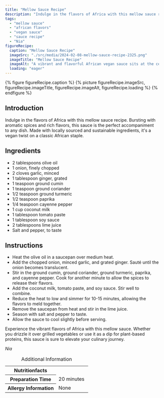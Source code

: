 ```yaml
---
title: "Mellow Sauce Recipe"
description: "Indulge in the flavors of Africa with this mellow sauce recipe. Bursting with aromatic spices and rich flavors, this sauce is the perfect accompaniment to any dish."
tags:
  - "mellow sauce"
  - "african flavors"
  - "vegan sauce"
  - "sauce recipe"
  - "Nia"
figureRecipe: 
  caption: "Mellow Sauce Recipe"
  imageSrc: "./src/media/2024-02-08-mellow-sauce-recipe-2325.png"
  imageTitle: "Mellow Sauce Recipe"
  imageAlt: "A vibrant and flavorful African vegan sauce sits at the center of a clean, minimalist dining table, inviting viewers to indulge in its plant-based goodness."
  loading: "eager"
---
```


{% figure figureRecipe.caption %}
{% picture figureRecipe.imageSrc, figureRecipe.imageTitle, figureRecipe.imageAlt, figureRecipe.loading %}
{% endfigure %}

## Introduction

Indulge in the flavors of Africa with this mellow sauce recipe. Bursting with aromatic spices and rich flavors, this sauce is the perfect accompaniment to any dish. Made with locally sourced and sustainable ingredients, it's a vegan twist on a classic African staple.

## Ingredients

- 2 tablespoons olive oil
- 1 onion, finely chopped
- 2 cloves garlic, minced
- 1 tablespoon ginger, grated
- 1 teaspoon ground cumin
- 1 teaspoon ground coriander
- 1/2 teaspoon ground turmeric
- 1/2 teaspoon paprika
- 1/4 teaspoon cayenne pepper
- 1 cup coconut milk
- 1 tablespoon tomato paste
- 1 tablespoon soy sauce
- 2 tablespoons lime juice
- Salt and pepper, to taste

## Instructions

- Heat the olive oil in a saucepan over medium heat.
- Add the chopped onion, minced garlic, and grated ginger. Sauté until the onion becomes translucent.
- Stir in the ground cumin, ground coriander, ground turmeric, paprika, and cayenne pepper. Cook for another minute to allow the spices to release their flavors.
- Add the coconut milk, tomato paste, and soy sauce. Stir well to combine.
- Reduce the heat to low and simmer for 10-15 minutes, allowing the flavors to meld together.
- Remove the saucepan from heat and stir in the lime juice.
- Season with salt and pepper to taste.
- Allow the sauce to cool slightly before serving.

Experience the vibrant flavors of Africa with this mellow sauce. Whether you drizzle it over grilled vegetables or use it as a dip for plant-based proteins, this sauce is sure to elevate your culinary journey.

*Nia*

<table><caption class='sr-only'>Additional Information</caption><tr><th>Nutritionfacts</th><td>&nbsp;</td></tr><tr><th>Preparation Time</th><td>20 minutes&nbsp;</td></tr><tr><th>Allergy Information</th><td>None&nbsp;</td></tr></table>

